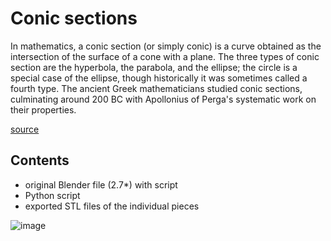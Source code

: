 # Conic sections


In mathematics, a conic section (or simply conic) is a curve obtained as the intersection of the surface of a cone with a plane. The three types of conic section are the hyperbola, the parabola, and the ellipse; the circle is a special case of the ellipse, though historically it was sometimes called a fourth type. The ancient Greek mathematicians studied conic sections, culminating around 200 BC with Apollonius of Perga's systematic work on their properties.


[source](https://en.wikipedia.org/wiki/Conic_section)

## Contents

- original Blender file (2.7*) with script
- Python script 
- exported STL files of the individual pieces

![image](./conics.jpg)
